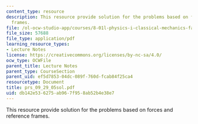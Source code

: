 ```yaml
---
content_type: resource
description: This resource provide solution for the problems based on forces and reference
  frames.
file: /ol-ocw-studio-app/courses/8-01l-physics-i-classical-mechanics-fall-2005/db142e536275ab967f958ab52b4e38e7_prs_09_29_05sol.pdf
file_size: 57688
file_type: application/pdf
learning_resource_types:
- Lecture Notes
license: https://creativecommons.org/licenses/by-nc-sa/4.0/
ocw_type: OCWFile
parent_title: Lecture Notes
parent_type: CourseSection
parent_uid: ef5d7853-04dc-089f-760d-fcab84f25ca4
resourcetype: Document
title: prs_09_29_05sol.pdf
uid: db142e53-6275-ab96-7f95-8ab52b4e38e7
---
```

This resource provide solution for the problems based on forces and reference frames.